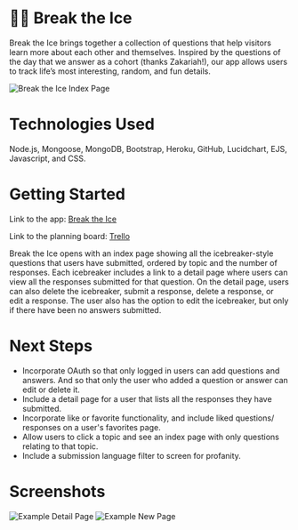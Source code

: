 # 🧊🥊 Break the Ice

Break the Ice brings together a collection of questions that help visitors learn more about each other and themselves. Inspired by the questions of the day that we answer as a cohort (thanks Zakariah!), our app allows users to track life’s most interesting, random, and fun details. 

![Break the Ice Index Page](https://i.imgur.com/C6oiMRK.png)

# Technologies Used

Node.js, Mongoose, MongoDB, Bootstrap, Heroku, GitHub, Lucidchart, EJS, Javascript, and CSS.

# Getting Started

Link to the app: [Break the Ice](#) 

Link to the planning board: [Trello](https://trello.com/b/chzCQkuT/project-2)

Break the Ice opens with an index page showing all the icebreaker-style questions that users have submitted, ordered by topic and the number of responses. Each icebreaker includes a link to a detail page where users can view all the responses submitted for that question. On the detail page, users can also delete the icebreaker, submit a response, delete a response, or edit a response. The user also has the option to edit the icebreaker, but only if there have been no answers submitted. 

# Next Steps

- Incorporate OAuth so that only logged in users can add questions and answers. And so that only the user who added a question or answer can edit or delete it. 
- Include a detail page for a user that lists all the responses they have submitted. 
- Incorporate like or favorite functionality, and include liked questions/ responses on a user's favorites page. 
- Allow users to click a topic and see an index page with only questions relating to that topic. 
- Include a submission language filter to screen for profanity. 

# Screenshots

![Example Detail Page](https://i.imgur.com/k5jmWDP.png)
![Example New Page](https://i.imgur.com/sQYhzJA.png)